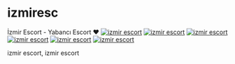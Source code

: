 # izmiresc
İzmir Escort - Yabancı Escort ❤️ 
[![izmir escort](https://github.com/user-attachments/assets/37765287-e848-4afa-bb52-7d1c6024299a)](http://wa.me/+4420758720792536)
[![izmir escort](https://github.com/user-attachments/assets/c266c57d-d19e-4378-a078-e4d8559d45ca)](http://wa.me/+4420758720792536)
[![izmir escort](https://github.com/user-attachments/assets/e37a8def-8fb1-448c-9a40-6443fbbdd05e)](http://wa.me/+4420758720792536)
[![izmir escort](https://github.com/user-attachments/assets/c266c57d-d19e-4378-a078-e4d8559d45ca)](http://wa.me/+4420758720792536)
[![izmir escort](https://github.com/user-attachments/assets/b616a3f2-dc39-421c-a3d6-de9762ca56cd)](http://wa.me/+4420758720792536)
[![izmir escort](https://github.com/user-attachments/assets/c266c57d-d19e-4378-a078-e4d8559d45ca)](http://wa.me/+4420758720792536)

izmir escort, izmir escort

